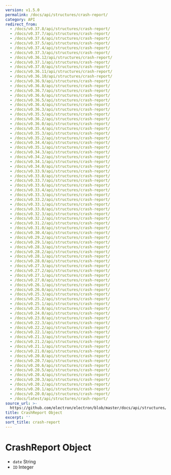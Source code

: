 ```yaml
---
version: v1.5.0
permalink: /docs/api/structures/crash-report/
category: API
redirect_from:
  - /docs/v0.37.8/api/structures/crash-report/
  - /docs/v0.37.7/api/structures/crash-report/
  - /docs/v0.37.6/api/structures/crash-report/
  - /docs/v0.37.5/api/structures/crash-report/
  - /docs/v0.37.4/api/structures/crash-report/
  - /docs/v0.37.3/api/structures/crash-report/
  - /docs/v0.36.12/api/structures/crash-report/
  - /docs/v0.37.1/api/structures/crash-report/
  - /docs/v0.37.0/api/structures/crash-report/
  - /docs/v0.36.11/api/structures/crash-report/
  - /docs/v0.36.10/api/structures/crash-report/
  - /docs/v0.36.9/api/structures/crash-report/
  - /docs/v0.36.8/api/structures/crash-report/
  - /docs/v0.36.7/api/structures/crash-report/
  - /docs/v0.36.6/api/structures/crash-report/
  - /docs/v0.36.5/api/structures/crash-report/
  - /docs/v0.36.4/api/structures/crash-report/
  - /docs/v0.36.3/api/structures/crash-report/
  - /docs/v0.35.5/api/structures/crash-report/
  - /docs/v0.36.2/api/structures/crash-report/
  - /docs/v0.36.0/api/structures/crash-report/
  - /docs/v0.35.4/api/structures/crash-report/
  - /docs/v0.35.3/api/structures/crash-report/
  - /docs/v0.35.2/api/structures/crash-report/
  - /docs/v0.34.4/api/structures/crash-report/
  - /docs/v0.35.1/api/structures/crash-report/
  - /docs/v0.34.3/api/structures/crash-report/
  - /docs/v0.34.2/api/structures/crash-report/
  - /docs/v0.34.1/api/structures/crash-report/
  - /docs/v0.34.0/api/structures/crash-report/
  - /docs/v0.33.9/api/structures/crash-report/
  - /docs/v0.33.8/api/structures/crash-report/
  - /docs/v0.33.7/api/structures/crash-report/
  - /docs/v0.33.6/api/structures/crash-report/
  - /docs/v0.33.4/api/structures/crash-report/
  - /docs/v0.33.3/api/structures/crash-report/
  - /docs/v0.33.2/api/structures/crash-report/
  - /docs/v0.33.1/api/structures/crash-report/
  - /docs/v0.33.0/api/structures/crash-report/
  - /docs/v0.32.3/api/structures/crash-report/
  - /docs/v0.32.2/api/structures/crash-report/
  - /docs/v0.31.2/api/structures/crash-report/
  - /docs/v0.31.0/api/structures/crash-report/
  - /docs/v0.30.4/api/structures/crash-report/
  - /docs/v0.29.2/api/structures/crash-report/
  - /docs/v0.29.1/api/structures/crash-report/
  - /docs/v0.28.3/api/structures/crash-report/
  - /docs/v0.28.2/api/structures/crash-report/
  - /docs/v0.28.1/api/structures/crash-report/
  - /docs/v0.28.0/api/structures/crash-report/
  - /docs/v0.27.3/api/structures/crash-report/
  - /docs/v0.27.2/api/structures/crash-report/
  - /docs/v0.27.1/api/structures/crash-report/
  - /docs/v0.27.0/api/structures/crash-report/
  - /docs/v0.26.1/api/structures/crash-report/
  - /docs/v0.26.0/api/structures/crash-report/
  - /docs/v0.25.3/api/structures/crash-report/
  - /docs/v0.25.2/api/structures/crash-report/
  - /docs/v0.25.1/api/structures/crash-report/
  - /docs/v0.25.0/api/structures/crash-report/
  - /docs/v0.24.0/api/structures/crash-report/
  - /docs/v0.23.0/api/structures/crash-report/
  - /docs/v0.22.3/api/structures/crash-report/
  - /docs/v0.22.2/api/structures/crash-report/
  - /docs/v0.22.1/api/structures/crash-report/
  - /docs/v0.21.3/api/structures/crash-report/
  - /docs/v0.21.2/api/structures/crash-report/
  - /docs/v0.21.1/api/structures/crash-report/
  - /docs/v0.21.0/api/structures/crash-report/
  - /docs/v0.20.8/api/structures/crash-report/
  - /docs/v0.20.7/api/structures/crash-report/
  - /docs/v0.20.6/api/structures/crash-report/
  - /docs/v0.20.5/api/structures/crash-report/
  - /docs/v0.20.4/api/structures/crash-report/
  - /docs/v0.20.3/api/structures/crash-report/
  - /docs/v0.20.2/api/structures/crash-report/
  - /docs/v0.20.1/api/structures/crash-report/
  - /docs/v0.20.0/api/structures/crash-report/
  - /docs/latest/api/structures/crash-report/
source_url: >-
  https://github.com/electron/electron/blob/master/docs/api/structures/crash-report.md
title: CrashReport Object
excerpt: ''
sort_title: crash-report
---
```

# CrashReport Object

*   `date` String
*   `ID` Integer
